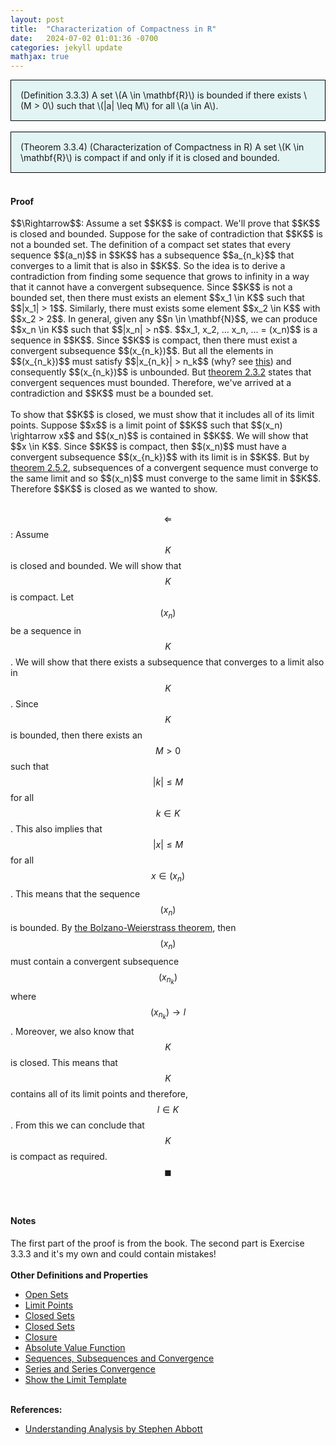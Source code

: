 ```yaml
---
layout: post
title:  "Characterization of Compactness in R"
date:   2024-07-02 01:01:36 -0700
categories: jekyll update
mathjax: true
---
```

<div style="background-color: #E3F4F4; padding: 15px 15px 15px 15px; border:1px solid black;">
  (Definition 3.3.3) A set \(A \in \mathbf{R}\) is bounded if there exists \(M > 0\) such that \(|a| \leq M\) for all \(a \in A\).  
</div>
<br>
<div style="background-color: #E3F4F4; padding: 15px 15px 15px 15px; border:1px solid black;">
  (Theorem 3.3.4) (Characterization of Compactness in R) A set \(K \in \mathbf{R}\) is compact if and only if it is closed and bounded.
</div>
<br>
<!------------------------------------------------------------------------------------>
<h4><b>Proof</b></h4>
$$\Rightarrow$$: Assume a set $$K$$ is compact. We'll prove that $$K$$ is closed and bounded. Suppose for the sake of contradiction that $$K$$ is not a bounded set. The definition of a compact set states that every sequence $$(a_n)$$ in $$K$$ has a subsequence $$a_{n_k}$$ that converges to a limit that is also in $$K$$. So the idea is to derive a contradiction from finding some sequence that grows to infinity in a way that it cannot have a convergent subsequence. Since $$K$$ is not a bounded set, then there must exists an element $$x_1 \in K$$ such that $$|x_1| > 1$$. Similarly, there must exists some element $$x_2 \in K$$ with $$x_2 > 2$$. In general, given any $$n \in \mathbf{N}$$, we can produce $$x_n \in K$$ such that $$|x_n| > n$$. $$x_1, x_2, ... x_n, ... = (x_n)$$ is a sequence in $$K$$. Since $$K$$ is compact, then there must exist a convergent subsequence $$(x_{n_k})$$. But all the elements in $$(x_{n_k})$$ must satisfy $$|x_{n_k}| > n_k$$ (why? see <a href="https://strncat.github.io/jekyll/update/2024/02/10/analysis-seq-subsequences.html">this</a>) and consequently $$(x_{n_k})$$ is unbounded. But <a href="http://127.0.0.1:4000/jekyll/update/2024/06/12/analysis-seq-if-convergent-then-bounded.html">theorem 2.3.2</a> states that convergent sequences must bounded. Therefore, we've arrived at a contradiction and $$K$$ must be a bounded set.
<br>
<br>
To show that $$K$$ is closed, we must show that it includes all of its limit points. Suppose $$x$$ is a limit point of $$K$$ such that $$(x_n) \rightarrow x$$ and $$(x_n)$$ is contained in $$K$$. We will show that $$x \in K$$. Since $$K$$ is compact, then $$(x_n)$$ must have a convergent subsequence $$(x_{n_k})$$ with its limit is in $$K$$. But by <a href="https://strncat.github.io/jekyll/update/2024/06/11/analysis-seq-subseq-convergence.html">theorem 2.5.2</a>, subsequences of a convergent sequence must converge to the same limit and so $$(x_n)$$ must converge to the same limit in $$K$$. Therefore $$K$$ is closed as we wanted to show.
<br><br>

$$\Leftarrow$$: Assume $$K$$ is closed and bounded. We will show that $$K$$ is compact. Let $$(x_n)$$ be a sequence in $$K$$. We will show that there exists a subsequence that converges to a limit also in $$K$$. Since $$K$$ is bounded, then there exists an $$M > 0$$ such that $$\lvert k\rvert \leq M$$ for all $$k \in K$$. This also implies that $$\lvert x \rvert \leq M$$ for all $$x \in (x_n)$$. This means that the sequence $$(x_n)$$ is bounded. By <a href="http://127.0.0.1:4000/jekyll/update/2024/06/14/analysis-seq-subseq-bolzano-weierstrass-theorem.html"> the Bolzano-Weierstrass theorem</a>, then $$(x_n)$$ must contain a convergent subsequence $$(x_{n_k})$$ where $$(x_{n_k}) \rightarrow l$$. Moreover, we also know that $$K$$ is closed. This means that $$K$$ contains all of its limit points and therefore, $$l \in K$$. From this we can conclude that $$K$$ is compact as required. $$\blacksquare$$
<br>
<br>
<!------------------------------------------------------------------------------------>
<h4><b>Notes</b></h4>
The first part of the proof is from the book. The second part is Exercise 3.3.3 and it's my own and could contain mistakes!
<br>
<br>
<!------------------------------------------------------------------------------------>
<b>Other Definitions and Properties</b>
<ul>
<li><a href="https://strncat.github.io/jekyll/update/2024/06/22/analysis-sets-open.html">Open Sets</a></li>
<li><a href="https://strncat.github.io/jekyll/update/2024/06/24/analysis-sets-limit-points.html">Limit Points</a></li>
<li><a href="https://strncat.github.io/jekyll/update/2024/06/25/analysis-sets-closed.html">Closed Sets</a></li>
<li><a href="https://strncat.github.io/jekyll/update/2024/07/01/analysis-sets-compact.html">Closed Sets</a></li>
<li><a href="https://strncat.github.io/jekyll/update/2024/06/28/analysis-sets-closure.html">Closure</a></li>
<li><a href="https://strncat.github.io/jekyll/update/2024/05/26/analysis-absolute-value-properties.html">Absolute Value Function</a></li>
<li><a href="https://strncat.github.io/jekyll/update/2024/05/21/analysis-seq-definitions.html">Sequences, Subsequences and Convergence</a></li>
<li><a href="https://strncat.github.io/jekyll/update/2024/06/10/analysis-series-definitions.html">Series and Series Convergence</a></li>
<li><a href="https://strncat.github.io/jekyll/update/2024/05/12/analysis-seq-limit-template.html">Show the Limit Template</a></li>
</ul>
<br>
<!------------------------------------------------------------------------------------>
<b>References:</b>
<ul>
<li><a href="https://www.amazon.com/Understanding-Analysis-Undergraduate-Texts-Mathematics/dp/1493927116">Understanding Analysis by Stephen Abbott</a></li>
</ul>
